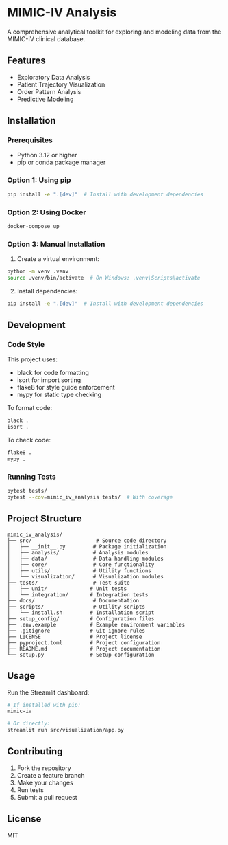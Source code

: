 # MIMIC-IV Analysis

A comprehensive analytical toolkit for exploring and modeling data from the MIMIC-IV clinical database.

## Features

- Exploratory Data Analysis
- Patient Trajectory Visualization
- Order Pattern Analysis
- Predictive Modeling

## Installation

### Prerequisites

- Python 3.12 or higher
- pip or conda package manager

### Option 1: Using pip

```bash
pip install -e ".[dev]"  # Install with development dependencies
```

### Option 2: Using Docker

```bash
docker-compose up
```

### Option 3: Manual Installation

1. Create a virtual environment:

```bash
python -m venv .venv
source .venv/bin/activate  # On Windows: .venv\Scripts\activate
```

2. Install dependencies:

```bash
pip install -e ".[dev]"  # Install with development dependencies
```

## Development

### Code Style

This project uses:

- black for code formatting
- isort for import sorting
- flake8 for style guide enforcement
- mypy for static type checking

To format code:

```bash
black .
isort .
```

To check code:

```bash
flake8 .
mypy .
```

### Running Tests

```bash
pytest tests/
pytest --cov=mimic_iv_analysis tests/  # With coverage
```

## Project Structure

```
mimic_iv_analysis/
├── src/                     # Source code directory
│   ├── __init__.py         # Package initialization
│   ├── analysis/           # Analysis modules
│   ├── data/               # Data handling modules
│   ├── core/               # Core functionality
│   ├── utils/              # Utility functions
│   └── visualization/      # Visualization modules
├── tests/                  # Test suite
│   ├── unit/              # Unit tests
│   └── integration/       # Integration tests
├── docs/                   # Documentation
├── scripts/                # Utility scripts
│   └── install.sh         # Installation script
├── setup_config/          # Configuration files
├── .env.example           # Example environment variables
├── .gitignore             # Git ignore rules
├── LICENSE                # Project license
├── pyproject.toml         # Project configuration
├── README.md              # Project documentation
└── setup.py               # Setup configuration
```

## Usage

Run the Streamlit dashboard:

```bash
# If installed with pip:
mimic-iv

# Or directly:
streamlit run src/visualization/app.py
```

## Contributing

1. Fork the repository
2. Create a feature branch
3. Make your changes
4. Run tests
5. Submit a pull request

## License

MIT

